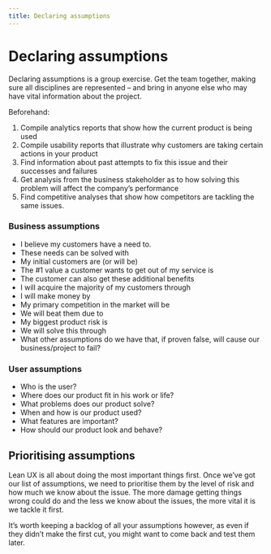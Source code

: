 ```yaml
---
title: Declaring assumptions
---
```


# Declaring assumptions

Declaring assumptions is a group exercise. Get the team together, making sure all disciplines are represented – and bring in anyone else who may have vital information about the project.

Beforehand:

1. Compile analytics reports that show how the current product is being used 
2. Compile usability reports that illustrate why customers are taking certain actions in your product 
3. Find information about past attempts to fix this issue and their successes and failures 
4. Get analysis from the business stakeholder as to how solving this problem will affect the company’s performance 
5. Find competitive analyses that show how competitors are tackling the same issues. 

### Business assumptions
- I believe my customers have a need to. 
- These needs can be solved with
- My initial customers are (or will be)
- The #1 value a customer wants to get out of my service is
- The customer can also get these additional benefits
- I will acquire the majority of my customers through
- I will make money by
- My primary competition in the market will be
- We will beat them due to
- My biggest product risk is
- We will solve this through
- What other assumptions do we have that, if proven false, will cause our business/project to fail?

### User assumptions
- Who is the user?
- Where does our product fit in his work or life?
- What problems does our product solve?
- When and how is our product used?
- What features are important?
- How should our product look and behave? 

## Prioritising assumptions
Lean UX is all about doing the most important things first. Once we’ve got our list of assumptions, we need to prioritise them by the level of risk and how much we know about the issue. The more damage getting things wrong could do and the less we know about the issues, the more vital it is we tackle it first.
  
It’s worth keeping a backlog of all your assumptions however, as even if they didn’t make the first cut, you might want to come back and test them later.

